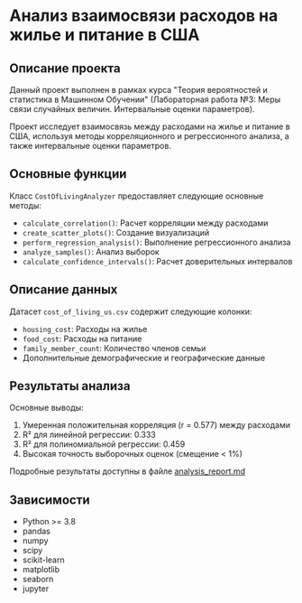 # Анализ взаимосвязи расходов на жилье и питание в США

## Описание проекта

Данный проект выполнен в рамках курса "Теория вероятностей и статистика в Машинном Обучении" (Лабораторная работа №3: Меры связи случайных величин. Интервальные оценки параметров).

Проект исследует взаимосвязь между расходами на жилье и питание в США, используя методы корреляционного и регрессионного анализа, а также интервальные оценки параметров.

## Основные функции

Класс `CostOfLivingAnalyzer` предоставляет следующие основные методы:

- `calculate_correlation()`: Расчет корреляции между расходами
- `create_scatter_plots()`: Создание визуализаций
- `perform_regression_analysis()`: Выполнение регрессионного анализа
- `analyze_samples()`: Анализ выборок
- `calculate_confidence_intervals()`: Расчет доверительных интервалов

## Описание данных

Датасет `cost_of_living_us.csv` содержит следующие колонки:
- `housing_cost`: Расходы на жилье
- `food_cost`: Расходы на питание
- `family_member_count`: Количество членов семьи
- Дополнительные демографические и географические данные

## Результаты анализа

Основные выводы:
1. Умеренная положительная корреляция (r = 0.577) между расходами
2. R² для линейной регрессии: 0.333
3. R² для полиномиальной регрессии: 0.459
4. Высокая точность выборочных оценок (смещение < 1%)

Подробные результаты доступны в файле [analysis_report.md](analysis_report.md)

## Зависимости

- Python >= 3.8
- pandas
- numpy
- scipy
- scikit-learn
- matplotlib
- seaborn
- jupyter